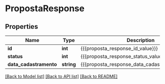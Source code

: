 # PropostaResponse

## Properties
Name | Type | Description | Notes
------------ | ------------- | ------------- | -------------
**id** | **int** | {{{proposta_response_id_value}}} | [optional] 
**status** | **int** | {{{proposta_response_status_value}}} | [optional] 
**data_cadastramento** | **string** | {{{proposta_response_data_cadastramento_value}}} | [optional] 

[[Back to Model list]](../README.md#documentation-for-models) [[Back to API list]](../README.md#documentation-for-api-endpoints) [[Back to README]](../README.md)


